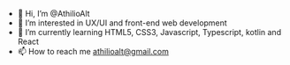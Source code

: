 - 👋 Hi, I’m @AthilioAlt
- 👀 I’m interested in UX/UI and front-end web development
- 🌱 I’m currently learning HTML5, CSS3, Javascript, Typescript, kotlin and React
- 📫 How to reach me athilioalt@gmail.com

<!---
AthilioAlt/AthilioAlt is a ✨ special ✨ repository because its `README.md` (this file) appears on your GitHub profile.
You can click the Preview link to take a look at your changes.
--->
